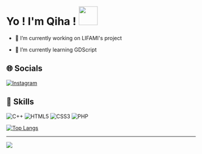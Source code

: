 <h1> Yo ! I'm Qiha ! <img src = "https://raw.githubusercontent.com/rahulbanerjee26/githubProfileReadmeGenerator/main/gifs/wave.gif" width = 50px height='50px'> </h1>
<p align='center'>

- 🔭 I’m currently working on LIFAMI's project

- 🌱 I’m currently learning GDScript

## 🌐 Socials
[![Instagram](https://img.shields.io/badge/Instagram-%23E4405F.svg?logo=Instagram&logoColor=white)](https://instagram.com/lan_qiha) 

## 🔧 Skills
![C++](https://img.shields.io/badge/c++-%2300599C.svg?style=for-the-badge&logo=c%2B%2B&logoColor=white) ![HTML5](https://img.shields.io/badge/html5-%23E34F26.svg?style=for-the-badge&logo=html5&logoColor=white) ![CSS3](https://img.shields.io/badge/css3-%231572B6.svg?style=for-the-badge&logo=css3&logoColor=white) ![PHP](https://img.shields.io/badge/php-%23777BB4.svg?style=for-the-badge&logo=php&logoColor=white)

[![Top Langs](https://github-readme-stats.vercel.app/api/top-langs/?username=lanqiha&layout=compact)](https://github.com/anuraghazra/github-readme-stats)

---
[![](https://visitcount.itsvg.in/api?id=lanqiha&icon=0&color=0)](https://visitcount.itsvg.in)
